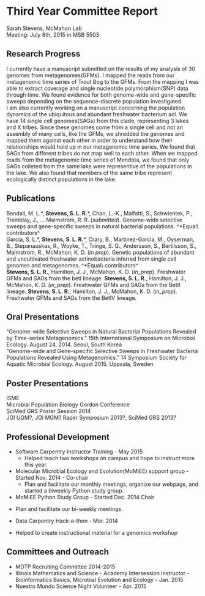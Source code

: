# Third Year Committee Report
Sarah Stevens, McMahon Lab  
Meeting: July 8th, 2015 in MSB 5503

## Research Progress
I currently have a manuscript submitted <!--- add link, reference --> on the results of my analysis of 30 genomes from metagenomes(GFMs).
I mapped the reads from our metagenomic time series of Trout Bog to the GFMs.  From the mapping I was able to extract coverage and single nucleotide polymorphism(SNP) data through time.
We found evidence for both genome-wide and gene-specific sweeps depending on the sequence-discrete population investigated. <!--- more detail? -->  
I am also currently working on a manuscript concerning the population dynamics of the ubiquitous and abundant freshwater bacterium acI.  We have 14 single cell genomes(SAGs) from this clade, representing 3 lakes and X tribes.  Since these genomes come from a single cell and not an assembly of many cells, like the GFMs, we shredded the genomes and mapped them against each other in order to understand how their relationships would hold up in our metagenomic time series.  We found that SAGs from different tribes do not map well to each other.  When we mapped reads from the metagenomic time series of Mendota, we found that only SAGs colleted from the same lake were representive of the populations in the lake.  We also found that members of the same tribe represent ecologically distinct populations in the lake.  <!--- Something about the gene patterns through time and coverage differences -->  
<!--- Section on the LD12's and population expansion etc. -->

## Publications
Bendall, M. L.\*, **Stevens, S. L. R.**\*, Chan, L.-K., Malfatti, S., Schwientek, P., Tremblay, J., … Malmstrom, R. R. (_submitted_). Genome-wide selective sweeps and gene-specific sweeps in natural bacterial populations. ^\*Equal\ contributors^   
Garcia, S. L.\*, **Stevens, S. L. R.**\*, Crary, B., Martinez-Garcia, M., Oyserman, B., Stepanauskas, R., Woyke, T., Tringe, S. G., Andersson, S., Bertilsson, S., Malmstrom, R.,  McMahon, K. D. (_in prep_). Genetic populations of abundant and uncultivated freshwater actinobacteria inferred from single cell genomes and metagenomes. ^\*Equal\ contributors^  
**Stevens, S. L. R.**, Hamilton, J. J., McMahon, K. D. (_in_prep_). Freshwater GFMs and SAGs from the betI lineage.  <!--- Need to talk to Trina about name order here -->
**Stevens, S. L. R.**, Hamilton, J. J., McMahon, K. D. (_in_prep_). Freshwater GFMs and SAGs from the BetII lineage.  <!--- Need to talk to Trina about name order here -->
**Stevens, S. L. R.**, Hamilton, J. J., McMahon, K. D. (_in_prep_). Freshwater GFMs and SAGs from the BetIV lineage.  <!--- Need to talk to Trina about name order here -->

## Oral Presentations
"Genome-wide Selective Sweeps in Natural Bacterial Populations Revealed by Time-series Metagenomics." 15th International Symposium on Microbial Ecology. August 24, 2014. Seoul, South Korea  
"Genome-wide and Gene-specific Selective Sweeps in Freshwater Bacterial Populations Revealed Using Metagenomics." 14 Symposium Society for Aquatic Microbial Ecology. August 2015. Uppsala, Sweden

## Poster Presentations
ISME  
Microbial Population Biology Gordon Conference  
SciMed GRS Poster Session 2014  
JGI UGM?, JGI MGM? Raper Symposium 2013?, SciMed GRS 2013?  

## Professional Development
+ Software Carpentry Instructor Training - May 2015
  - Helped teach two workshops on campus and hope to instruct more this year.
+ Molecular Microbial Ecology and Evolution(MoMiEE) support group - Started Nov. 2014 - Co-chair
  - Plan and facilitate our monthly meetings, organize our webpage, and started a biweekly Python study group.
+ MoMiEE Python Study Group - Started Dec. 2014 Chair
 - Plan and facilitate our bi-weekly meetings.  
+ Data Carpentry Hack-a-thon - Mar. 2014
 - Helped to create instructional material for a genomics workshop  

## Committees and Outreach
+ MDTP Recruiting Committee 2014-2015
+ Illinois Mathematics and Science - Academy Intersession Instructor - Bioinformatics Basics, Microbial Evolution and Ecology - Jan. 2015
+ Nuestro Mundo Science Night Volunteer - Apr. 2015

